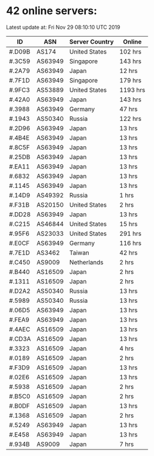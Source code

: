 # 42 online servers:

Latest update at: Fri Nov 29 08:10:10 UTC 2019

| ID | ASN | Server Country | Online |
| -- | --- | -------------- | ------ |
| #.D09B | AS174 | United States | 102 hrs |
| #.3C59 | AS63949 | Singapore | 143 hrs |
| #.2A79 | AS63949 | Japan | 12 hrs |
| #.7F1D | AS63949 | Singapore | 179 hrs |
| #.9FC3 | AS53889 | United States | 1193 hrs |
| #.42A0 | AS63949 | Japan | 143 hrs |
| #.3988 | AS63949 | Germany | 47 hrs |
| #.1943 | AS50340 | Russia | 122 hrs |
| #.2D96 | AS63949 | Japan | 13 hrs |
| #.4B4E | AS63949 | Japan | 13 hrs |
| #.8C5F | AS63949 | Japan | 13 hrs |
| #.25DB | AS63949 | Japan | 13 hrs |
| #.EA11 | AS63949 | Japan | 13 hrs |
| #.6832 | AS63949 | Japan | 13 hrs |
| #.1145 | AS63949 | Japan | 13 hrs |
| #.14D9 | AS49392 | Russia | 1 hrs |
| #.F31B | AS20150 | United States | 2 hrs |
| #.DD28 | AS63949 | Japan | 13 hrs |
| #.C215 | AS46844 | United States | 15 hrs |
| #.95F6 | AS23033 | United States | 291 hrs |
| #.E0CF | AS63949 | Germany | 116 hrs |
| #.7E1D | AS3462 | Taiwan | 42 hrs |
| #.C450 | AS9009 | Netherlands | 2 hrs |
| #.B440 | AS16509 | Japan | 2 hrs |
| #.1311 | AS16509 | Japan | 2 hrs |
| #.D2A2 | AS50340 | Russia | 13 hrs |
| #.5989 | AS50340 | Russia | 13 hrs |
| #.06D5 | AS63949 | Japan | 13 hrs |
| #.FEA9 | AS63949 | Japan | 13 hrs |
| #.4AEC | AS16509 | Japan | 13 hrs |
| #.CD3A | AS16509 | Japan | 13 hrs |
| #.3323 | AS16509 | Japan | 4 hrs |
| #.0189 | AS16509 | Japan | 2 hrs |
| #.F3D9 | AS16509 | Japan | 13 hrs |
| #.02E6 | AS16509 | Japan | 13 hrs |
| #.5938 | AS16509 | Japan | 2 hrs |
| #.B5C0 | AS16509 | Japan | 2 hrs |
| #.B0DF | AS16509 | Japan | 13 hrs |
| #.1368 | AS16509 | Japan | 2 hrs |
| #.5249 | AS63949 | Japan | 13 hrs |
| #.E458 | AS63949 | Japan | 13 hrs |
| #.934B | AS9009 | Japan | 7 hrs |

